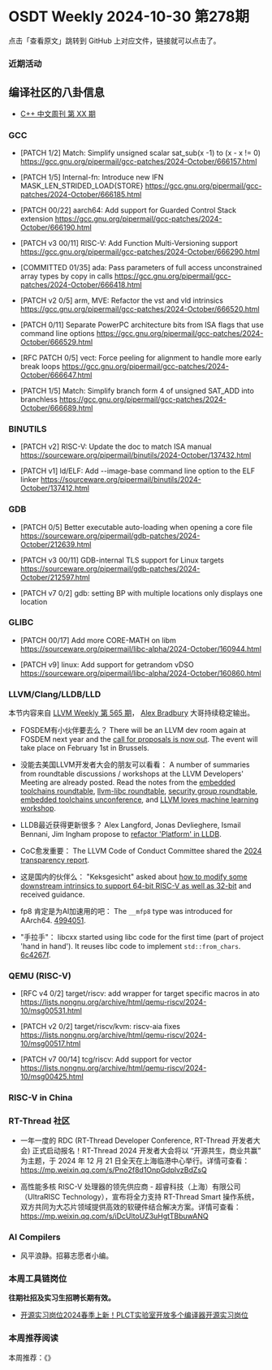 # OSDT Weekly 2024-10-30 第278期

点击「查看原文」跳转到 GitHub 上对应文件，链接就可以点击了。

### 近期活动

## 编译社区的八卦信息

- [C++ 中文周刊 第 XX 期]()

### GCC

- [PATCH 1/2] Match: Simplify unsigned scalar sat_sub(x -1) to (x - x != 0)
    https://gcc.gnu.org/pipermail/gcc-patches/2024-October/666157.html

- [PATCH 1/5] Internal-fn: Introduce new IFN MASK_LEN_STRIDED_LOAD{STORE}
    https://gcc.gnu.org/pipermail/gcc-patches/2024-October/666185.html

- [PATCH 00/22] aarch64: Add support for Guarded Control Stack extension
    https://gcc.gnu.org/pipermail/gcc-patches/2024-October/666190.html

- [PATCH v3 00/11] RISC-V: Add Function Multi-Versioning support
    https://gcc.gnu.org/pipermail/gcc-patches/2024-October/666290.html

- [COMMITTED 01/35] ada: Pass parameters of full access unconstrained array types by copy in calls
    https://gcc.gnu.org/pipermail/gcc-patches/2024-October/666418.html

- [PATCH v2 0/5] arm, MVE: Refactor the vst and vld intrinsics
    https://gcc.gnu.org/pipermail/gcc-patches/2024-October/666520.html

- [PATCH 0/11] Separate PowerPC architecture bits from ISA flags that use command line options
    https://gcc.gnu.org/pipermail/gcc-patches/2024-October/666529.html

- [RFC PATCH 0/5] vect: Force peeling for alignment to handle more early break loops
    https://gcc.gnu.org/pipermail/gcc-patches/2024-October/666647.html

- [PATCH 1/5] Match: Simplify branch form 4 of unsigned SAT_ADD into branchless
    https://gcc.gnu.org/pipermail/gcc-patches/2024-October/666689.html

### BINUTILS

- [PATCH v2] RISC-V: Update the doc to match ISA manual
    https://sourceware.org/pipermail/binutils/2024-October/137432.html

- [PATCH v1] ld/ELF: Add --image-base command line option to the ELF linker
    https://sourceware.org/pipermail/binutils/2024-October/137412.html

### GDB

- [PATCH 0/5] Better executable auto-loading when opening a core file
    https://sourceware.org/pipermail/gdb-patches/2024-October/212639.html

- [PATCH v3 00/11] GDB-internal TLS support for Linux targets
    https://sourceware.org/pipermail/gdb-patches/2024-October/212597.html

- [PATCH v7 0/2] gdb: setting BP with multiple locations only displays one location

### GLIBC

- [PATCH 00/17] Add more CORE-MATH on libm
    https://sourceware.org/pipermail/libc-alpha/2024-October/160944.html

- [PATCH v9] linux: Add support for getrandom vDSO
    https://sourceware.org/pipermail/libc-alpha/2024-October/160860.html

### LLVM/Clang/LLDB/LLD

本节内容来自 [LLVM Weekly 第 565 期](http://llvmweekly.org/issue/565)， [Alex Bradbury](https://www.linkedin.com/in/alex-bradbury/) 大哥持续稳定输出。

* FOSDEM有小伙伴要去么？ There will be an LLVM dev room again at FOSDEM next year and the [call for proposals is now out](https://discourse.llvm.org/t/cfp-fosdem-2025-llvm-dev-room/82779). The event will take place on February 1st in Brussels.

* 没能去美国LLVM开发者大会的朋友可以看看： A number of summaries from roundtable discussions / workshops at the LLVM Developers' Meeting are already posted. Read the notes from the [embedded toolchains roundtable](https://discourse.llvm.org/t/embedded-toolchains-roundtable-notes/82746), [llvm-libc roundtable](https://discourse.llvm.org/t/llvm-libc-roundtable-meeting/82747), [security group roundtable](https://discourse.llvm.org/t/llvm-security-group-roundtable-notes/82771), [embedded toolchains unconference](https://discourse.llvm.org/t/embedded-toolchains-unconference-notes/82695/1), and [LLVM loves machine learning workshop](https://discourse.llvm.org/t/llvm-dev24-llvm-ml-workshop/80646/4).

* LLDB最近获得更新很多？ Alex Langford, Jonas Devlieghere, Ismail Bennani, Jim Ingham propose to [refactor 'Platform' in LLDB](https://discourse.llvm.org/t/rfc-lldb-a-proposal-to-refactor-platform/82697).

* CoC愈发重要： The LLVM Code of Conduct Committee shared the [2024 transparency report](https://discourse.llvm.org/t/llvm-code-of-conduct-transparency-report-july-15-2023-july-15-2024/82687).

* 这是国内的伙伴么： "Keksgesicht" asked about [how to modify some downstream intrinsics to support 64-bit RISC-V as well as 32-bit](https://discourse.llvm.org/t/support-instructions-through-instrinsic-function-in-both-riscv32-and-riscv64/82733) and received guidance.

* fp8 肯定是为AI加速用的吧： The `__mfp8` type was introduced for AArch64.
  [4994051](https://github.com/llvm/llvm-project/commit/49940514e2c2).

* "手拉手"： libcxx started using libc code for the first time (part of project 'hand in hand'). It reuses libc code to implement `std::from_chars`.
  [6c4267f](https://github.com/llvm/llvm-project/commit/6c4267fb1779).

### QEMU (RISC-V)

- [RFC v4 0/2] target/riscv: add wrapper for target specific macros in ato
    https://lists.nongnu.org/archive/html/qemu-riscv/2024-10/msg00531.html

- [PATCH v2 0/2] target/riscv/kvm: riscv-aia fixes
    https://lists.nongnu.org/archive/html/qemu-riscv/2024-10/msg00517.html

- [PATCH v7 00/14] tcg/riscv: Add support for vector
    https://lists.nongnu.org/archive/html/qemu-riscv/2024-10/msg00425.html

### RISC-V in China

### RT-Thread 社区

- 一年一度的 RDC (RT-Thread Developer Conference, RT-Thread 开发者大会) 正式启动报名！RT-Thread 2024 开发者大会将以 “开源共生，商业共赢” 为主题，于 2024 年 12 月 21 日全天在上海临港中心举行。详情可查看：https://mp.weixin.qq.com/s/Pno2f8d1OnpGdplvzBdZsQ

- 高性能多核 RISC-V 处理器的领先供应商 - 超睿科技（上海）有限公司（UltraRISC Technology），宣布将全力支持 RT-Thread Smart 操作系统，双方共同为大芯片领域提供高效的软硬件结合解决方案。详情可查看：https://mp.weixin.qq.com/s/iDcUltoUZ3uHgtTBbuwANQ

### AI Compilers

- 风平浪静。招募志愿者小编。

### 本周工具链岗位

**往期社招及实习生招聘长期有效。**

- [开源实习岗位2024春季上新！PLCT实验室开放多个编译器开源实习岗位](https://mp.weixin.qq.com/s/D-l7hE2S-21NCAZsVqPzMA)

### 本周推荐阅读

本周推荐：《》
